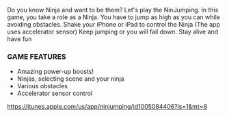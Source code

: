 Do you know Ninja and want to be them? Let's play the NinJumping. In this game, you take a role as a Ninja.
You have to jump as high as you can while avoiding obstacles. Shake your iPhone or iPad to control the Ninja (The app uses accelerator sensor) Keep jumping or you will fail down. Stay alive and have fun

### GAME FEATURES

* Amazing power-up boosts!
* Ninjas, selecting scene and your ninja
* Various obstacles
* Accelerator sensor control

https://itunes.apple.com/us/app/ninjumping/id1005084406?ls=1&mt=8
